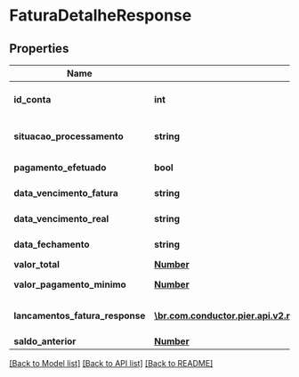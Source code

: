 # FaturaDetalheResponse

## Properties
Name | Type | Description | Notes
------------ | ------------- | ------------- | -------------
**id_conta** | **int** | C\u00F3digo de identifica\u00E7\u00E3o da conta. | [optional] 
**situacao_processamento** | **string** | Situa\u00E7\u00E3o de Processamento da fatura. | [optional] 
**pagamento_efetuado** | **bool** | Status de pagamento efetuado. | [optional] 
**data_vencimento_fatura** | **string** | Data de vencimento da fatura. | [optional] 
**data_vencimento_real** | **string** | Data de vencimento real da fatura. | [optional] 
**data_fechamento** | **string** | Data de fechamento da fatura. | [optional] 
**valor_total** | [**Number**](Number.md) | Valor total da fatura. | [optional] 
**valor_pagamento_minimo** | [**Number**](Number.md) | Valor do pagamento m\u00EDnimo. | [optional] 
**lancamentos_fatura_response** | [**\br.com.conductor.pier.api.v2.model\LancamentoFaturaResponse[]**](LancamentoFaturaResponse.md) | Lista de lan\u00E7amentos da fatura. | [optional] 
**saldo_anterior** | [**Number**](Number.md) | Valor do saldo anterior. | [optional] 

[[Back to Model list]](../README.md#documentation-for-models) [[Back to API list]](../README.md#documentation-for-api-endpoints) [[Back to README]](../README.md)


